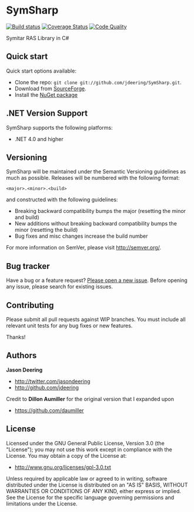 
SymSharp 
=====
[![Build status](https://ci.appveyor.com/api/projects/status/gw8vmf7a1g8oh4r7/branch/master?svg=true)](https://ci.appveyor.com/project/jdeering/symsharp/branch/master)
[![Coverage Status](https://img.shields.io/coveralls/jdeering/SymSharp.svg)](https://coveralls.io/r/jdeering/SymSharp)
[![Code Quality](https://scan.coverity.com/projects/3857/badge.svg)](https://scan.coverity.com/projects/3857)

Symitar RAS Library in C#


## Quick start

Quick start options available:

* Clone the repo: `git clone git://github.com/jdeering/SymSharp.git`.
* Download from [SourceForge](https://sourceforge.net/projects/symsharp/).
* Install the [NuGet package](http://nuget.org/packages/SymSharp/1.0.0.0)


## .NET Version Support

SymSharp supports the following platforms:

* .NET 4.0 and higher


## Versioning

SymSharp will be maintained under the Semantic Versioning guidelines as much as possible. Releases will be numbered with the following format:

`<major>.<minor>.<build>`

and constructed with the following guidelines:

* Breaking backward compatibility bumps the major (resetting the minor and build)
* New additions without breaking backward compatibility bumps the minor (resetting the build)
* Bug fixes and misc changes increase the build number

For more information on SemVer, please visit http://semver.org/.



## Bug tracker

Have a bug or a feature request? [Please open a new issue](https://github.com/jdeering/SymSharp/issues). Before opening any issue, please search for existing issues.



## Contributing

Please submit all pull requests against WIP branches. You must include all relevant unit tests for any bug fixes or new features.

Thanks!



## Authors

**Jason Deering**

+ http://twitter.com/jasondeering
+ http://github.com/jdeering

Credit to **Dillon Aumiller** for the original version that I expanded upon
+ https://github.com/daumiller

## License

Licensed under the GNU General Public License, Version 3.0 (the "License"); you may not use this work except in compliance with the License. You may obtain a copy of the License at:

* http://www.gnu.org/licenses/gpl-3.0.txt

Unless required by applicable law or agreed to in writing, software distributed under the License is distributed on an "AS IS" BASIS, WITHOUT WARRANTIES OR CONDITIONS OF ANY KIND, either express or implied. See the License for the specific language governing permissions and limitations under the License.